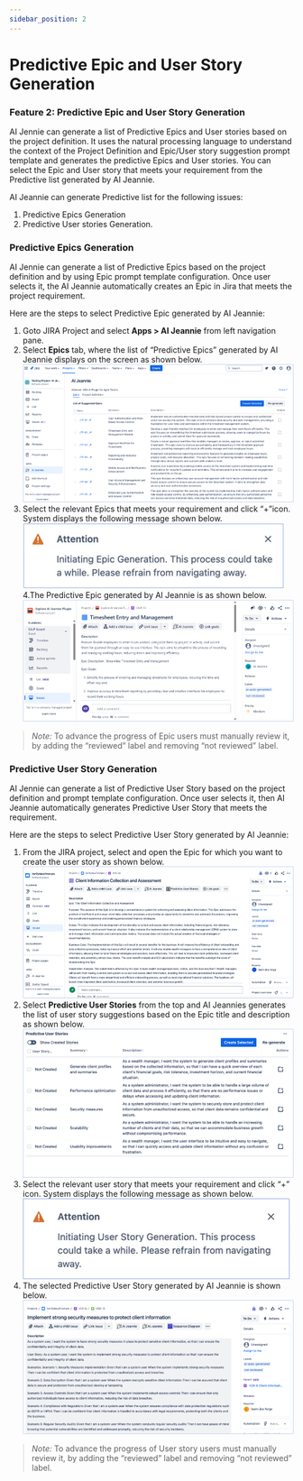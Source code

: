 ```yaml
---
sidebar_position: 2
---
```


# Predictive Epic and User Story Generation 

### Feature 2: Predictive Epic and User Story Generation  

AI Jennie can generate a list of Predictive Epics and User stories based on the project definition. It uses the natural processing language to understand the context of the Project Definition and Epic/User story suggestion prompt template and generates the predictive Epics and User stories. You can select the Epic and User story that meets your requirement from the Predictive list generated by AI Jeannie.

AI Jeannie can generate Predictive list for the following issues:

1.	Predictive Epics Generation 
2.	Predictive User stories Generation.

###  Predictive Epics Generation 

AI Jennie can generate a list of Predictive Epics based on the project definition and by using Epic prompt template configuration. Once user selects it, the AI Jeannie automatically creates an Epic in Jira that meets the project requirement.

Here are the steps to select Predictive Epic generated by AI Jeannie:

1. Goto JIRA Project and select **Apps > AI Jeannie** from left navigation pane. 
2. Select **Epics** tab, where the list of “Predictive Epics” generated by AI Jeannie displays on the screen as shown below.
        <img src="/screenshots/Usage/Predictive/ac-epic1.png" alt="Step 1" />
3. Select the relevant Epics that meets your requirement and click “+”icon.  System displays the following message shown below.
        <img src="/screenshots/Usage/Predictive/ac-epic2.png" alt="Step 2" />
4.The Predictive  Epic generated by AI Jeannie is as shown below. 
        <img src="/screenshots/Usage/Predictive/ac-epic3.png" alt="Step 3" />

>  *Note:* To advance the progress of Epic users must manually review it, by adding the “reviewed” label and removing “not reviewed” label.

###  Predictive User Story Generation 
 
 AI Jennie can generate a list of Predictive User Story based on the project definition and prompt template configuration. Once user selects it, then AI Jeannie automatically generates Predictive User Story that meets the requirement.

Here are the steps to select Predictive User Story generated by AI Jeannie:

1. From the JIRA project, select and open the Epic for which you want to create the user story as shown below. 
     <img src="/screenshots/Usage/Predictive/ac-userstory1.png" alt="Step 1" />
2. Select **Predictive User Stories** from the top and AI Jeannies generates the list of user story suggestions based on the Epic title and description as shown below.
        <img src="/screenshots/Usage/Predictive/ac-userstory2.png" alt="Step 2" />
3. Select the relevant user story that meets your requirement and click “+” icon. System displays the following message as shown below.
        <img src="/screenshots/Usage/Predictive/ac-userstory3.png" alt="Step 3" />
4. The selected Predictive User Story generated by AI Jeannie is shown below. 
        <img src="/screenshots/Usage/Predictive/ac-userstory4.png" alt="Step 4" />

>*Note:* To advance the progress of User story users must manually review it, by adding the “reviewed” label and removing “not reviewed” label.  